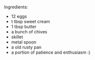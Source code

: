 Ingredients:

- 12 eggs
- t tbsp sweet cream
- 1 tbsp butter
- a bunch of chives
- skillet
- metal spoon
- a old rusty pan
- a portion of patience and enthusiasm :)

